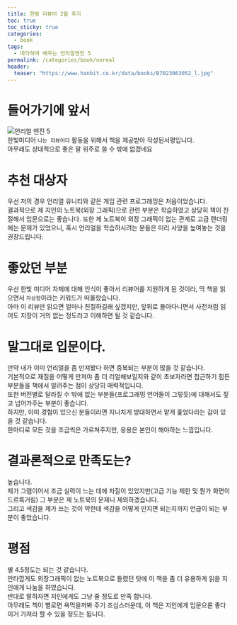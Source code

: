 ```yaml
---
title: 한빛 리뷰어 2월 후기
toc: true
toc_sticky: true
categories:
  - book
tags:
  - 따라하며 배우는 언리얼엔진 5
permalink: /categories/book/unreal
header:
  teaser: "https://www.hanbit.co.kr/data/books/B7023063052_l.jpg"
---
```

# 들어가기에 앞서
![언리얼 엔진 5](https://www.hanbit.co.kr/data/books/B7023063052_l.jpg)<br>
한빛미디어 `나는 리뷰어다` 활동을 위해서 책을 제공받아 작성된서평입니다.<br>
아무래도 상대적으로 좋은 말 위주로 쓸 수 밖에 없겠네요
# 추천 대상자
우선 저의 경우 언리얼 유니티와 같은 게임 관련 프로그래밍은 처음이었습니다.<br>
결과적으로 제 지인의 노트북(외장 그래픽)으로 관련 부분은 학습하였고 상당히 책이 친절해서 입문으로는 좋습니다.
또한 제 노트북이 외장 그래픽이 없는 관계로 고급 랜더링에는 문제가 있었으니,
혹시 언리얼을 학습하시려는 분들은 미리 사양을 높여놓는 것을 권장드립니다.
# 좋았던 부분
우선 한빛 미디어 자체에 대해 인식이 좋아서 리뷰어를 지원하게 된 것이라, 딱 책을 읽으면서 `자상함`이라는 키워드가 떠올랐습니다.<br>
아마 이 리뷰만 읽으면 얼마나 친절하길래 싶겠지만, 앞뒤로 돌아다니면서 사전처럼 읽어도 지장이 거의 없는 정도라고 이해하면 될 것 같습니다.
# 말그대로 입문이다.
만약 내가 이미 언리얼을 좀 만져봤다 하면 중복되는 부분이 많을 것 같습니다.<br>
기본적으로 재질을 어떻게 만져야 좀 더 리얼해보일지와 같이 초보자라면 접근하기 힘든 부분들을 책에서 알려주는 점이 상당히 매력적입니다.<br>
또한 버전별로 달라질 수 밖에 없는 부분들(프로그래밍 언어들이 그렇듯)에 대해서도 짚고 넘어가주는 부분이 좋습니다.<br>
하지만, 이미 경험이 있으신 분들이라면 지나치게 방대하면서 얕게 훑었다라는 감이 있을 것 같습니다.<br>
한마디로 모든 것을 조금씩은 가르쳐주지만, 응용은 본인이 해야하는 느낌입니다.
# 결과론적으로 만족도는?
높습니다.<br>
제가 그램이어서 조금 실력이 느는 데에 차질이 있었지만(고급 기능 제한 및 뭔가 화면이 드르륵거림) 그 부분은 제 노트북의 문제니 제외하겠습니다.<br>
그리고 색감을 제가 쓰는 것이 약한데 색감을 어떻게 만지면 되는지까지 언급이 되는 부분이 좋았습니다.
# 평점
별 4.5정도는 되는 것 같습니다.<br>안타깝게도 외장그래픽이 없는 노트북으로 돌렸던 탓에 이 책을 좀 더 유용하게 읽을 지인에게 나눔을 하였습니다.<br>
반대로 말하자면 지인에게도 그냥 줄 정도로 만족 합니다.<br>
아무래도 책이 별로면 욕먹을까봐 주기 조심스러운데, 이 책은 지인에게 입문으론 좋다 이거 가져라 할 수 있을 정도는 됩니다.